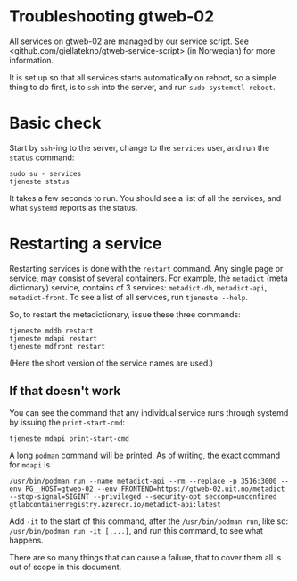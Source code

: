 # Troubleshooting gtweb-02

All services on gtweb-02 are managed by our service script.
See <github.com/giellatekno/gtweb-service-script> (in Norwegian)
for more information.

It is set up so that all services starts automatically on reboot,
so a simple thing to do first, is to `ssh` into the server, and
run `sudo systemctl reboot`.


# Basic check

Start by `ssh`-ing to the server, change to the `services`
user, and run the `status` command:

```
sudo su - services
tjeneste status
```

It takes a few seconds to run. You should see a list of all the
services, and what `systemd` reports as the status.


# Restarting a service

Restarting services is done with the `restart` command. Any single
page or service, may consist of several containers. For example,
the `metadict` (meta dictionary) service, contains of 3 services:
`metadict-db`, `metadict-api`, `metadict-front`. To see a list of
all services, run `tjeneste --help`.

So, to restart the metadictionary, issue these three commands:

```
tjeneste mddb restart
tjeneste mdapi restart
tjeneste mdfront restart
```

(Here the short version of the service names are used.)


## If that doesn't work

You can see the command that any individual service runs through
systemd by issuing the `print-start-cmd`:

```
tjeneste mdapi print-start-cmd
```

A long `podman` command will be printed. As of writing, the exact
command for `mdapi` is

```
/usr/bin/podman run --name metadict-api --rm --replace -p 3516:3000 --env PG__HOST=gtweb-02 --env FRONTEND=https://gtweb-02.uit.no/metadict --stop-signal=SIGINT --privileged --security-opt seccomp=unconfined gtlabcontainerregistry.azurecr.io/metadict-api:latest
```

Add `-it` to the start of this command, after the `/usr/bin/podman run`,
like so: `/usr/bin/podman run -it [....]`, and run this command, to see
what happens.

There are so many things that can cause a failure, that to cover
them all is out of scope in this document.

